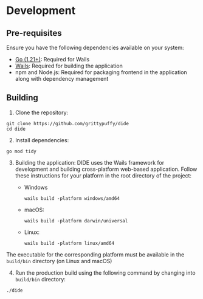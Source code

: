 # Development

## Pre-requisites

Ensure you have the following dependencies available on your system:

- [Go (1.21+)](https://go.dev/): Required for Wails 
- [Wails](https://wails.io/docs/gettingstarted/installation): Required for building the application
- npm and Node.js: Required for packaging frontend in the application along with dependency management

## Building

1. Clone the repository:

```shell
git clone https://github.com/grittypuffy/dide
cd dide
```

2. Install dependencies:

```shell
go mod tidy
```

3. Building the application:
    DIDE uses the Wails framework for development and building cross-platform web-based application.
    Follow these instructions for your platform in the root directory of the project:

    - Windows
        ```shell
        wails build -platform windows/amd64
        ```
    - macOS:
        ```shell
        wails build -platform darwin/universal
        ```
    - Linux:
        ```shell
        wails build -platform linux/amd64
        ```

The executable for the corresponding platform must be available in the `build/bin` directory (on Linux and macOS)

4. Run the production build using the following command by changing into `build/bin` directory:

```shell
./dide
```